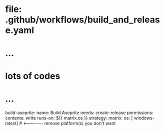# file: .github/workflows/build_and_release.yaml
# ...
# lots of codes
# ...
build-aseprite:
  name: Build Aseprite
  needs: create-release
  permissions:
    contents: write
  runs-on: ${{ matrix.os }}
  strategy:
      matrix:
        os: [ windows-latest] # <------- remove platform(s) you don't want
